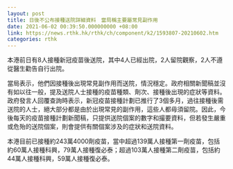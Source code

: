 ```yaml
---
layout: post
title: 日後不公布接種送院詳細資料　當局稱主要屬常見副作用
date: 2021-06-02 00:39:50.000000000 +08:00
link: https://news.rthk.hk/rthk/ch/component/k2/1593807-20210602.htm
categories: rthk
---
```


本港前日有8人接種新冠疫苗後送院，其中4人已經出院，2人留院觀察，2人不遵從醫生勸告自行出院。

當局表示，他們因接種後出現常見副作用而送院，情況穩定。政府相關新聞稿並沒有如以往一般，提及送院人士接種的疫苗種類、劑次、接種後出現的症狀等資料。政府發言人回覆查詢時表示，新冠疫苗接種計劃已推行了3個多月，過往接種後需送院的人士，絕大部分都是由於出現常見的副作用，這些人都毋須留院。因此，今後每天的疫苗接種計劃新聞稿，只提供送院個案的數字和撮要資料，但若發生嚴重或危殆的送院個案，則會提供有關個案涉及的症狀和送院資料。

本港目前已接種約243萬4000劑疫苗，當中超過139萬人接種第一劑疫苗，包括約60萬人接種科興，79萬人接種復必泰；超過103萬人接種第二劑疫苗，包括約44萬人接種科興，59萬人接種復必泰。
　
